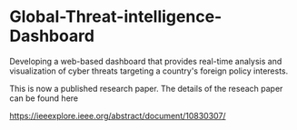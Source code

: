 # Global-Threat-intelligence-Dashboard

Developing a web-based dashboard that provides real-time analysis and visualization of cyber threats targeting a country's foreign policy interests.

This is now a published research paper.
The details of the reseach paper can be found here

https://ieeexplore.ieee.org/abstract/document/10830307/
